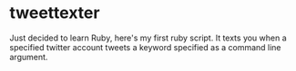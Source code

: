 tweettexter
===========

Just decided to learn Ruby, here's my first ruby script. It texts you when a specified twitter account tweets a keyword specified as a command line argument.
